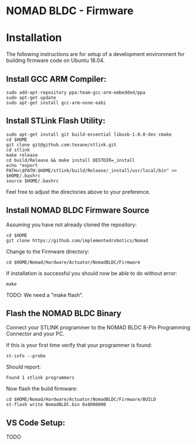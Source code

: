 # NOMAD BLDC - Firmware

# Installation

The following instructions are for setup of a development environment for building firmware code on Ubuntu 18.04.

## Install GCC ARM Compiler:

```
sudo add-apt-repository ppa:team-gcc-arm-embedded/ppa
sudo apt-get update
sudo apt-get install gcc-arm-none-eabi
```

## Install STLink Flash Utility:

```
sudo apt-get install git build-essential libusb-1.0.0-dev cmake
cd $HOME
git clone git@github.com:texane/stlink.git
cd stlink
make release
cd build/Release && make install DESTDIR=_install
echo "export PATH=\$PATH:$HOME/stlink/build/Release/_install/usr/local/bin" >> $HOME/.bashrc
source $HOME/.bashrc
```

Feel free to adjust the directories above to your preference.

## Install NOMAD BLDC Firmware Source

Assuming you have not already cloned the repository:

```
cd $HOME
git clone https://github.com/implementedrobotics/Nomad
```

Change to the Firmware directory:

```
cd $HOME/Nomad/Hardware/Actuator/NomadBLDC/Firmware
```

If installation is successful you should now be able to do without error:

```
make
```
TODO: We need a "make flash".

## Flash the NOMAD BLDC Binary

Connect your STLINK programmer to the NOMAD BLDC 8-Pin Programming Connector and your PC.

If this is your first time verify that your programmer is found:
```
st-info --probe
```

Should report:
```
Found 1 stlink programmers
```

Now flash the build firmware:
```
cd $HOME/Nomad/Hardware/Actuator/NomadBLDC/Firmware/BUILD
st-flash write NomadBLDC.bin 0x8000000
```

## VS Code Setup:
TODO
